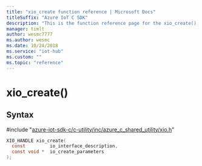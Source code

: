 ```yaml
---                             
title: "xio_create function reference | Microsoft Docs" 
titleSuffix: "Azure IoT C SDK"            
description: "This is the function reference page for the xio_create() function in the Azure IoT C SDK. This SDK is used with Azure IoT Hub and Azure IoT Hub Device Provisioning Service"            
manager: timlt                 
author: wesmc7777              
ms.author: wesmc               
ms.date: 10/24/2018                    
ms.service: "iot-hub"             
ms.custom: ""                
ms.topic: "reference"        
---                            
```


# xio_create()

## Syntax

\#include "[azure-iot-sdk-c/c-utility/inc/azure_c_shared_utility/xio.h](../xio-h.md)"  
```C
XIO_HANDLE xio_create(
  const         io_interface_description,
  const void *  io_create_parameters
);
```

